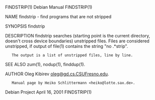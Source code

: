 FINDSTRIP(1)                                                       Debian Manual                                                      FINDSTRIP(1)

NAME
       findstrip - find programs that are not stripped

SYNOPSIS
       findstrip

DESCRIPTION
       findstrip  searches  (starting  point  is  the  current directory, doesn't cross device boundaries) unstripped files.  Files are considered
       unstripped, if output of file(1) contains the string "no .*strip".

       The output is a list of unstripped files, line by line.

SEE ALSO
       zum(1), nodup(1), finddup(1).

AUTHOR
       Oleg Kibirev <oleg@gd.cs.CSUFresno.edu>.

       Manual page by Heiko Schlittermann <heiko@lotte.sax.de>.

Debian Project                                                    April 16, 2001                                                      FINDSTRIP(1)
